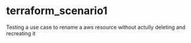 # terraform_scenario1
Testing a use case to rename a aws resource without actully deleting and recreating it 
